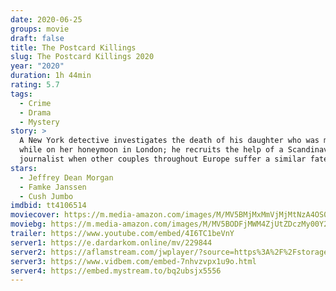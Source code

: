 ```yaml
---
date: 2020-06-25
groups: movie
draft: false
title: The Postcard Killings
slug: The Postcard Killings 2020
year: "2020"
duration: 1h 44min
rating: 5.7
tags:
  - Crime
  - Drama
  - Mystery
story: >
  A New York detective investigates the death of his daughter who was murdered
  while on her honeymoon in London; he recruits the help of a Scandinavian
  journalist when other couples throughout Europe suffer a similar fate.
stars:
  - Jeffrey Dean Morgan
  - Famke Janssen
  - Cush Jumbo
imdbid: tt4106514
moviecover: https://m.media-amazon.com/images/M/MV5BMjMxMmVjMjMtNzA4OS00ZDAxLTk3YjUtYzQ5MmExZjQwOTk1XkEyXkFqcGdeQXVyMTkxNjUyNQ@@._V1_SY1000_CR0,0,674,1000_AL_.jpg
moviebg: https://m.media-amazon.com/images/M/MV5BODFjMWM4ZjUtZDczMy00Y2YwLWE2NDUtMDEwYjJkYzU4ZDA1XkEyXkFqcGdeQXVyMTk5MjkzMjU@._V1_SX1777_CR0,0,1777,740_AL_.jpg
trailer: https://www.youtube.com/embed/4I6TC1beVnY
server1: https://e.dardarkom.online/mv/229844
server2: https://aflamstream.com/jwplayer/?source=https%3A%2F%2Fstorage.googleapis.com%2Fneon-reporter-274200.appspot.com%2Ffushaar%2Fmedia%2F31161%2F31161-480p.mp4&id=7019&type=mp4
server3: https://www.vidbem.com/embed-7nhvzvpx1u9o.html
server4: https://embed.mystream.to/bq2ubsjx5556
---
```

